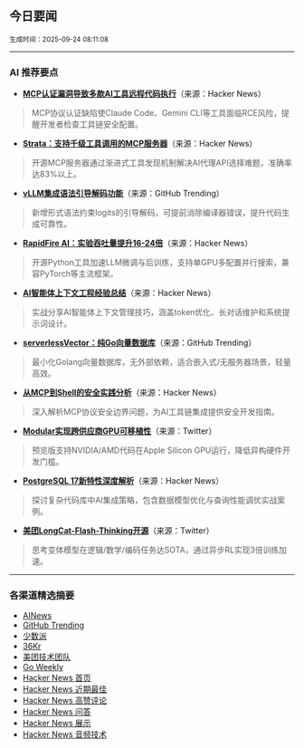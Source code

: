 ## 今日要闻

<sub> 生成时间：2025-09-24 08:11:08</sub>


---

### AI 推荐要点

- **[MCP认证漏洞导致多款AI工具远程代码执行](https://news.ycombinator.com/item?id=45348183)**（来源：Hacker News）  
> MCP协议认证缺陷使Claude Code、Gemini CLI等工具面临RCE风险，提醒开发者检查工具链安全配置。

- **[Strata：支持千级工具调用的MCP服务器](https://news.ycombinator.com/item?id=45347914)**（来源：Hacker News）  
> 开源MCP服务器通过渐进式工具发现机制解决AI代理API选择难题，准确率达83%以上。

- **[vLLM集成语法引导解码功能](https://github.com/vllm-project/vllm/blob/main/vllm/sampling.py#L724)**（来源：GitHub Trending）  
> 新增形式语法约束logits的引导解码，可提前消除编译器错误，提升代码生成可靠性。

- **[RapidFire AI：实验吞吐量提升16-24倍](https://news.ycombinator.com/item?id=45352662)**（来源：Hacker News）  
> 开源Python工具加速LLM微调与后训练，支持单GPU多配置并行搜索，兼容PyTorch等主流框架。

- **[AI智能体上下文工程经验总结](https://news.ycombinator.com/item?id=45352901)**（来源：Hacker News）  
> 实战分享AI智能体上下文管理技巧，涵盖token优化、长对话维护和系统提示词设计。

- **[serverlessVector：纯Go向量数据库](https://github.com/takara-ai/serverlessVector)**（来源：GitHub Trending）  
> 最小化Golang向量数据库，无外部依赖，适合嵌入式/无服务器场景，轻量高效。

- **[从MCP到Shell的安全实践分析](https://news.ycombinator.com/item?id=45348183)**（来源：Hacker News）  
> 深入解析MCP协议安全边界问题，为AI工具链集成提供安全开发指南。

- **[Modular实现跨供应商GPU可移植性](https://twitter.com/clattner_llvm/status/1979811722614833272)**（来源：Twitter）  
> 预览版支持NVIDIA/AMD代码在Apple Silicon GPU运行，降低异构硬件开发门槛。

- **[PostgreSQL 17新特性深度解析](https://news.ycombinator.com/item?id=45347532)**（来源：Hacker News）  
> 探讨复杂代码库中AI集成策略，包含数据模型优化与查询性能调优实战案例。

- **[美团LongCat-Flash-Thinking开源](https://twitter.com/Meituan_LongCat/status/1969823529760874935)**（来源：Twitter）  
> 思考变体模型在逻辑/数学/编码任务达SOTA，通过异步RL实现3倍训练加速。

---

### 各渠道精选摘要
- [AINews](./ai_news_summary_2025-09-24.md)
- [GitHub Trending](./github_trending_2025-09-24.md)
- [少数派](./shaoshupai_2025-09-24.md)
- [36Kr](./36kr_summary_2025-09-24.md)
- [美团技术团队](./meituan_2025-09-24.md)
- [Go Weekly](./go_weekly_2025-09-24.md)
- [Hacker News 首页](./hacker_news_frontpage_2025-09-24.md)
- [Hacker News 近期最佳](./hacker_news_best_2025-09-24.md)
- [Hacker News 高赞评论](./hacker_news_top_comments_2025-09-24.md)
- [Hacker News 问答](./hacker_news_ask_2025-09-24.md)
- [Hacker News 展示](./hacker_news_show_2025-09-24.md)
- [Hacker News 音频技术](./hacker_news_audio_tech_2025-09-24.md)